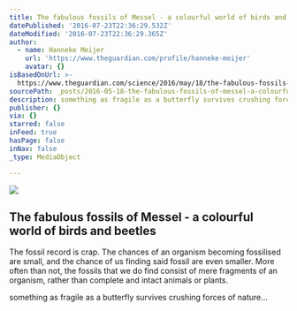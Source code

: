 ```yaml
---
title: The fabulous fossils of Messel - a colourful world of birds and beetles
datePublished: '2016-07-23T22:36:29.532Z'
dateModified: '2016-07-23T22:36:29.365Z'
author:
  - name: Hanneke Meijer
    url: 'https://www.theguardian.com/profile/hanneke-meijer'
    avatar: {}
isBasedOnUrl: >-
  https://www.theguardian.com/science/2016/may/18/the-fabulous-fossils-of-messel-a-colourful-world-of-birds-and-beetles
sourcePath: _posts/2016-05-18-the-fabulous-fossils-of-messel-a-colourful-world-of-birds.md
description: something as fragile as a butterfly survives crushing forces of nature...
publisher: {}
via: {}
starred: false
inFeed: true
hasPage: false
inNav: false
_type: MediaObject

---
```

<article style=""><img src="https://i.guim.co.uk/img/media/36086c9ac3ddd6124df8bf06b8d184285a3fdc43/0_763_2480_1488/2480.jpg?w=1200&amp;q=55&amp;auto=format&amp;usm=12&amp;fit=max&amp;s=eb323fdc61f73b7bea53658047ef22b7" /><h1>The fabulous fossils of Messel - a colourful world of birds and beetles</h1><p>The fossil record is crap. The chances of an organism becoming fossilised are small, and the chance of us finding said fossil are even smaller. More often than not, the fossils that we do find consist of mere fragments of an organism, rather than complete and intact animals or plants.</p></article>

something as fragile as a butterfly survives crushing forces of nature...